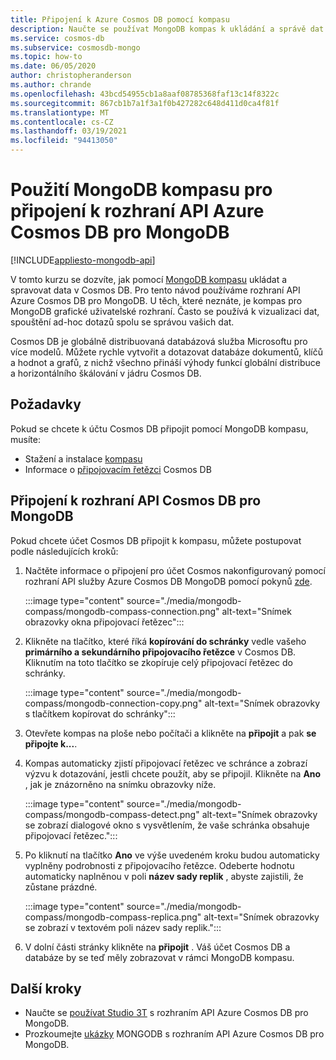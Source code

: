 ```yaml
---
title: Připojení k Azure Cosmos DB pomocí kompasu
description: Naučte se používat MongoDB kompas k ukládání a správě dat v Azure Cosmos DB.
ms.service: cosmos-db
ms.subservice: cosmosdb-mongo
ms.topic: how-to
ms.date: 06/05/2020
author: christopheranderson
ms.author: chrande
ms.openlocfilehash: 43bcd54955cb1a8aaf08785368faf13c14f8322c
ms.sourcegitcommit: 867cb1b7a1f3a1f0b427282c648d411d0ca4f81f
ms.translationtype: MT
ms.contentlocale: cs-CZ
ms.lasthandoff: 03/19/2021
ms.locfileid: "94413050"
---
```

# <a name="use-mongodb-compass-to-connect-to-azure-cosmos-dbs-api-for-mongodb"></a>Použití MongoDB kompasu pro připojení k rozhraní API Azure Cosmos DB pro MongoDB
[!INCLUDE[appliesto-mongodb-api](includes/appliesto-mongodb-api.md)]

V tomto kurzu se dozvíte, jak pomocí [MongoDB kompasu](https://www.mongodb.com/products/compass) ukládat a spravovat data v Cosmos DB. Pro tento návod používáme rozhraní API Azure Cosmos DB pro MongoDB. U těch, které neznáte, je kompas pro MongoDB grafické uživatelské rozhraní. Často se používá k vizualizaci dat, spouštění ad-hoc dotazů spolu se správou vašich dat.

Cosmos DB je globálně distribuovaná databázová služba Microsoftu pro více modelů. Můžete rychle vytvořit a dotazovat databáze dokumentů, klíčů a hodnot a grafů, z nichž všechno přináší výhody funkcí globální distribuce a horizontálního škálování v jádru Cosmos DB.

## <a name="pre-requisites"></a>Požadavky

Pokud se chcete k účtu Cosmos DB připojit pomocí MongoDB kompasu, musíte:

* Stažení a instalace [kompasu](https://www.mongodb.com/download-center/compass?jmp=hero)
* Informace o [připojovacím řetězci](connect-mongodb-account.md) Cosmos DB

## <a name="connect-to-cosmos-dbs-api-for-mongodb"></a>Připojení k rozhraní API Cosmos DB pro MongoDB

Pokud chcete účet Cosmos DB připojit k kompasu, můžete postupovat podle následujících kroků:

1. Načtěte informace o připojení pro účet Cosmos nakonfigurovaný pomocí rozhraní API služby Azure Cosmos DB MongoDB pomocí pokynů [zde](connect-mongodb-account.md).

    :::image type="content" source="./media/mongodb-compass/mongodb-compass-connection.png" alt-text="Snímek obrazovky okna připojovací řetězec":::

2. Klikněte na tlačítko, které říká **kopírování do schránky** vedle vašeho **primárního a sekundárního připojovacího řetězce** v Cosmos DB. Kliknutím na toto tlačítko se zkopíruje celý připojovací řetězec do schránky.

    :::image type="content" source="./media/mongodb-compass/mongodb-connection-copy.png" alt-text="Snímek obrazovky s tlačítkem kopírovat do schránky":::

3. Otevřete kompas na ploše nebo počítači a klikněte na **připojit** a pak **se připojte k...**.

4. Kompas automaticky zjistí připojovací řetězec ve schránce a zobrazí výzvu k dotazování, jestli chcete použít, aby se připojil. Klikněte na **Ano** , jak je znázorněno na snímku obrazovky níže.

    :::image type="content" source="./media/mongodb-compass/mongodb-compass-detect.png" alt-text="Snímek obrazovky se zobrazí dialogové okno s vysvětlením, že vaše schránka obsahuje připojovací řetězec.":::

5. Po kliknutí na tlačítko **Ano** ve výše uvedeném kroku budou automaticky vyplněny podrobnosti z připojovacího řetězce. Odeberte hodnotu automaticky naplněnou v poli **název sady replik** , abyste zajistili, že zůstane prázdné.

    :::image type="content" source="./media/mongodb-compass/mongodb-compass-replica.png" alt-text="Snímek obrazovky se zobrazí v textovém poli název sady replik.":::

6. V dolní části stránky klikněte na **připojit** . Váš účet Cosmos DB a databáze by se teď měly zobrazovat v rámci MongoDB kompasu.

## <a name="next-steps"></a>Další kroky

- Naučte se [používat Studio 3T](mongodb-mongochef.md) s rozhraním API Azure Cosmos DB pro MongoDB.
- Prozkoumejte [ukázky](mongodb-samples.md) MONGODB s rozhraním API Azure Cosmos DB pro MongoDB.
